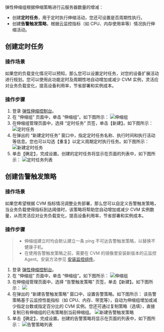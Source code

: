 弹性伸缩组根据伸缩策略进行云服务器数量的增减：
- 创建**定时任务**，用于定时执行伸缩活动，您还可设置是否周期性执行。
- 创建**告警触发策略**，根据云监控指标（如 CPU、内存使用率等）情况执行伸缩活动。

## 创建定时任务

### 操作场景

如果您的负载变化情况可以预知，那么您可以设置定时任务，对您的设备扩展活动进行规划。您可以使用此功能定时及周期性地自动增加或减少 CVM 实例，灵活应对业务负载变化，提高设备利用率，节省部署和实例成本。

### 操作步骤

1. 登录 [弹性伸缩控制台](https://console.cloud.tencent.com/autoscaling)。
2. 在 “伸缩组” 页面中，单击 “伸缩组”。如下图所示：
![伸缩组](https://main.qcloudimg.com/raw/2bd1126836549e378ac52a664e107e79.png)
3. 在伸缩组管理页面中，选择 “定时任务” 页签，单击【新建】。如下图所示：
![定时任务](https://main.qcloudimg.com/raw/50a8f16c5826b2b1886e1e9aabba8671.png)
4. 在弹出的 “新建定时任务” 窗口中，指定定时任务名称、执行时间和执行活动等信息。您也可以勾选【重复】以定义周期定时执行任务。如下图所示：
![新建定时任务](https://main.qcloudimg.com/raw/196e482efed765613323dea3703532e7.png)
5. 单击【确定】，完成设置。创建的定时任务将显示在页面的列表中，如下图所示：
![定时任务列表](https://main.qcloudimg.com/raw/3bd91d894eeefb2b3fc5119500694574.png)

## 创建告警触发策略

### 操作场景

如果您希望根据 CVM 指标情况调整业务部署，那么您可以自定义告警触发策略，当业务负载使得指标到达阈值时，该策略将帮助您自动增加或减少 CVM 实例数量，从而灵活应对业务负载变化，提高设备利用率，节省部署和实例成本。

### 操作步骤

>- 伸缩组建立时均会默认建立一条 ping 不可达告警触发策略，以替换不健康子机。
> - 在使用告警触发策略之前，需要在 CVM 的镜像里安装新版本的云监控 Agent。安装方法参见 [安装监控组件](/doc/product/248/安装监控组件)。

1. 登录 [弹性伸缩控制台](https://console.cloud.tencent.com/autoscaling)。
2. 在 “伸缩组” 页面中，单击 “伸缩组”。如下图所示：
![伸缩组](https://main.qcloudimg.com/raw/2bd1126836549e378ac52a664e107e79.png)
3. 在伸缩组管理页面中，选择 “告警触发策略” 页签，单击【新建】。如下图所示：
![](https://main.qcloudimg.com/raw/c3e776e6e456d2e6fa1ddd5e63e26653.png)
4. 在弹出的 “新建告警触发策略” 窗口中，设置告警策略。如下图所示：
该告警策略基于云监控性能指标（如 CPU、内存、带宽等），自动为伸缩组增加或减少指定台数或指定百分比的 CVM 实例。您还可通过复制策略（选填），直接复制已有伸缩组的已有策略到当前伸缩组。
![新建告警触发策略](https://main.qcloudimg.com/raw/696dd366766aac9dce3e966bc86922ec.png)
5. 单击【确定】，完成设置。创建的告警策略将显示在页面的列表中，如下图所示：
![告警策略列表](https://main.qcloudimg.com/raw/47324c543af7f14dc6b11c26494346b2.png)



